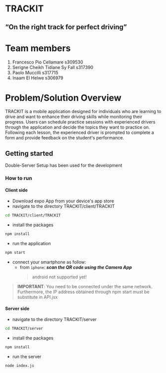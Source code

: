 
# TRACKIT

## “On the right track for perfect driving”

# Team members

1. Francesco Pio Cellamare s309530​
2. Serigne Cheikh Tidiane Sy Fall s317390​
3. Paolo Muccilli s317715​
4. Inaam El Helwe s306979

# Problem/Solution Overview

TRACKIT is a mobile application designed for individuals who are learning to drive and want to enhance their driving skills while monitoring their progress. Users can schedule practice sessions with experienced drivers through the application and decide the topics they want to practice on. Following each lesson, the experienced driver is prompted to complete a form and provide feedback on the student's performance.

## Getting started

Double-Server Setup has been used for the development

### How to run

#### Client side

- Download expo App from your device's app store
- navigate to the directory TRACKIT/client/TRACKIT

```bash
cd TRACKIT/client/TRACKIT
```

- install the packages

```bash
npm install
```

- run the application

```bash
npm start
```

- connect your smartphone as follow:
  - from `iphone`: ***scan the QR code using the Camera App***
    > android not supported yet!

> **IMPORTANT**: You need to be connected under the same network. Furthermore, the IP address obtained through npm start must be substitute in API.jsx

#### Server side

- navigate to the directory TRACKIT/server

```bash
cd TRACKIT/server
```

- install the packages

```bash
npm install
```

- run the server

```bash
node index.js
```
